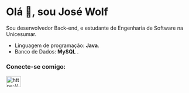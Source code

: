 <h1>Olá 👋, sou José Wolf</h1>

<p>Sou desenvolvedor Back-end, e estudante de Engenharia de Software na Unicesumar.</p>

-  Linguagem de programação:  **Java**.
-  Banco de Dados: **MySQL** .

<h3 align="left">Conecte-se comigo:</h3>
<p align="left">
<a href="https://linkedin.com/in/https://www.linkedin.com/in/josewolf/" target="blank"><img align="center" src="https://raw.githubusercontent.com/rahuldkjain/github-profile-readme-generator/master/src/images/icons/Social/linked-in-alt.svg" alt="https://www.linkedin.com/in/josewolf/" height="30" width="40" /></a>
</p>
